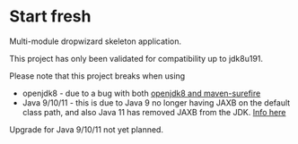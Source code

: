 # Start fresh

Multi-module dropwizard skeleton application.

This project has only been validated for compatibility up to jdk8u191.

Please note that this project breaks when using 
- openjdk8 - due to a bug with both [openjdk8 and maven-surefire](https://stackoverflow.com/questions/53010200/maven-surefire-could-not-find-forkedbooter-class)
- Java 9/10/11 - this is due to Java 9 no longer having JAXB on the default class path, and also Java 11 has removed JAXB from the JDK. [Info here](https://stackoverflow.com/questions/43574426/how-to-resolve-java-lang-noclassdeffounderror-javax-xml-bind-jaxbexception-in-j)


Upgrade for Java 9/10/11 not yet planned. 
